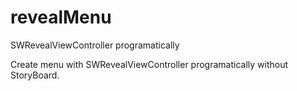# revealMenu
SWRevealViewController programatically

Create menu with SWRevealViewController programatically without StoryBoard.
